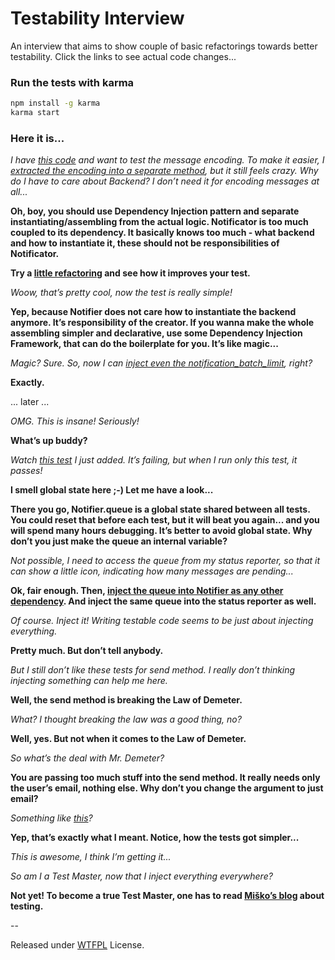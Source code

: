 # Testability Interview

An interview that aims to show couple of basic refactorings towards better testability. Click the links to see actual code changes...

### Run the tests with karma

````bash
npm install -g karma
karma start
````

### Here it is...

*I have [this code](https://github.com/vojtajina/testability-interview/commit/d6e24befb065a5bcc642af48d02bcc7fbc1ab06b) and want to test the message encoding. To make it easier, I [extracted the encoding into a separate method](https://github.com/vojtajina/testability-interview/commit/dcecb599d417feafa8d4d6c39aed71d6a4417982), but it still feels crazy. Why do I have to care about Backend? I don’t need it for encoding messages at all...*

**Oh, boy, you should use Dependency Injection pattern and separate instantiating/assembling from the actual logic. Notificator is too much coupled to its dependency. It basically knows too much - what backend and how to instantiate it, these should not be responsibilities of Notificator.**

**Try a [little refactoring](https://github.com/vojtajina/testability-interview/commit/a366b4e925ddeaf989156064e3b6c0771fe9612e) and see how it improves your test.**

*Woow, that’s pretty cool, now the test is really simple!*

**Yep, because Notifier does not care how to instantiate the backend anymore. It’s responsibility of the creator. If you wanna make the whole assembling simpler and declarative, use some Dependency Injection Framework, that can do the boilerplate for you. It’s like magic...**

*Magic? Sure. So, now I can [inject even the notification_batch_limit](https://github.com/vojtajina/testability-interview/commit/882e00860c365017358aef7d3765e68fe122510f), right?*

**Exactly.**

... later ...

*OMG. This is insane! Seriously!*

**What’s up buddy?**

*Watch [this test](https://github.com/vojtajina/testability-interview/commit/013d096b82d1445626618ce671507cedc2661df0) I just added. It’s failing, but when I run only this test, it passes!*

**I smell global state here ;-) Let me have a look...**

**There you go,  Notifier.queue is a global state shared between all tests. You could reset that before each test, but it will beat you again... and you will spend many hours debugging. It’s better to avoid global state. Why don’t you just make the queue an internal variable?**

*Not possible, I need to access the queue from my status reporter, so that it can show a little icon, indicating how many messages are pending...*

**Ok, fair enough. Then, [inject the queue into Notifier as any other dependency](https://github.com/vojtajina/testability-interview/commit/091f6e14b377e60592726d89b295784a6fe013e3). And inject the same queue into the status reporter as well.**

*Of course. Inject it! Writing testable code seems to be just about injecting everything.*

**Pretty much. But don’t tell anybody.**

*But I still don’t like these tests for send method. I really don’t thinking injecting something can help me here.*

**Well, the send method is breaking the Law of Demeter.**

*What? I thought breaking the law was a good thing, no?*

**Well, yes. But not when it comes to the Law of Demeter.**

*So what’s the deal with Mr. Demeter?*

**You are passing too much stuff into the send method. It really needs only the user’s email, nothing else. Why don’t you change the argument to just email?**

*Something like [this](https://github.com/vojtajina/testability-interview/commit/8bea3fe333ef51a5474caed20779d0fa54d22e99)?*

**Yep, that’s exactly what I meant. Notice, how the tests got simpler...**

*This is awesome, I think I’m getting it...*

*So am I a Test Master, now that I inject everything everywhere?*

**Not yet! To become a true Test Master, one has to read [Miško’s blog](http://misko.hevery.com/) about testing.**

--

Released under [WTFPL](http://www.wtfpl.net/) License.
